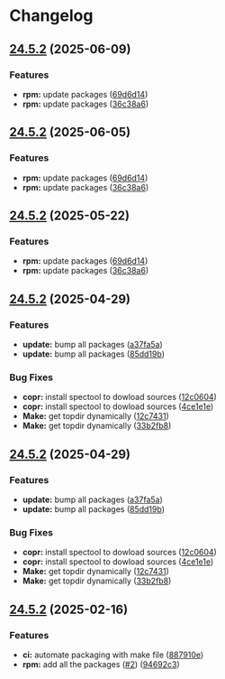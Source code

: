 # Changelog

## [24.5.2](https://github.com/joshuachp/packages/compare/astartectl-v24.5.2...astartectl-v24.5.2) (2025-06-09)


### Features

* **rpm:** update packages ([69d6d14](https://github.com/joshuachp/packages/commit/69d6d1419060e93f019cc3d412702c85d58e6a2f))
* **rpm:** update packages ([36c38a6](https://github.com/joshuachp/packages/commit/36c38a6b07a9bf44a65c43a1199c6e364ce13ce6))

## [24.5.2](https://github.com/joshuachp/packages/compare/astartectl-v24.5.2...astartectl-v24.5.2) (2025-06-05)


### Features

* **rpm:** update packages ([69d6d14](https://github.com/joshuachp/packages/commit/69d6d1419060e93f019cc3d412702c85d58e6a2f))
* **rpm:** update packages ([36c38a6](https://github.com/joshuachp/packages/commit/36c38a6b07a9bf44a65c43a1199c6e364ce13ce6))

## [24.5.2](https://github.com/joshuachp/packages/compare/astartectl-v24.5.2...astartectl-v24.5.2) (2025-05-22)


### Features

* **rpm:** update packages ([69d6d14](https://github.com/joshuachp/packages/commit/69d6d1419060e93f019cc3d412702c85d58e6a2f))
* **rpm:** update packages ([36c38a6](https://github.com/joshuachp/packages/commit/36c38a6b07a9bf44a65c43a1199c6e364ce13ce6))

## [24.5.2](https://github.com/joshuachp/packages/compare/astartectl-v24.5.2...astartectl-v24.5.2) (2025-04-29)


### Features

* **update:** bump all packages ([a37fa5a](https://github.com/joshuachp/packages/commit/a37fa5a29fb355c979c9898fff0ecbdf3269dc93))
* **update:** bump all packages ([85dd19b](https://github.com/joshuachp/packages/commit/85dd19bcb73c06ab7027eda46747b5896b090cf9))


### Bug Fixes

* **copr:** install spectool to dowload sources ([12c0604](https://github.com/joshuachp/packages/commit/12c0604c4bb26313ea7ed3da5d421ba93a13bc0e))
* **copr:** install spectool to dowload sources ([4ce1e1e](https://github.com/joshuachp/packages/commit/4ce1e1e5865286538d842e378f35510a7adec8ee))
* **Make:** get topdir dynamically ([12c7431](https://github.com/joshuachp/packages/commit/12c743134907dd8d1576cdfb6a33803f89d0e9da))
* **Make:** get topdir dynamically ([33b2fb8](https://github.com/joshuachp/packages/commit/33b2fb86411b546bed3f4edd87334ac2fc5f0655))

## [24.5.2](https://github.com/joshuachp/packages/compare/astartectl-v24.5.2...astartectl-v24.5.2) (2025-04-29)


### Features

* **update:** bump all packages ([a37fa5a](https://github.com/joshuachp/packages/commit/a37fa5a29fb355c979c9898fff0ecbdf3269dc93))
* **update:** bump all packages ([85dd19b](https://github.com/joshuachp/packages/commit/85dd19bcb73c06ab7027eda46747b5896b090cf9))


### Bug Fixes

* **copr:** install spectool to dowload sources ([12c0604](https://github.com/joshuachp/packages/commit/12c0604c4bb26313ea7ed3da5d421ba93a13bc0e))
* **copr:** install spectool to dowload sources ([4ce1e1e](https://github.com/joshuachp/packages/commit/4ce1e1e5865286538d842e378f35510a7adec8ee))
* **Make:** get topdir dynamically ([12c7431](https://github.com/joshuachp/packages/commit/12c743134907dd8d1576cdfb6a33803f89d0e9da))
* **Make:** get topdir dynamically ([33b2fb8](https://github.com/joshuachp/packages/commit/33b2fb86411b546bed3f4edd87334ac2fc5f0655))

## [24.5.2](https://github.com/joshuachp/packages/compare/astartectl-v24.5.2...astartectl-v24.5.2) (2025-02-16)

### Features

- **ci:** automate packaging with make file
  ([887910e](https://github.com/joshuachp/packages/commit/887910e26c42e71970ce0b94f12bccfe619c0574))
- **rpm:** add all the packages ([#2](https://github.com/joshuachp/packages/issues/2))
  ([94692c3](https://github.com/joshuachp/packages/commit/94692c3e51d56c0cd6b247db63361bc7d5bc2532))
